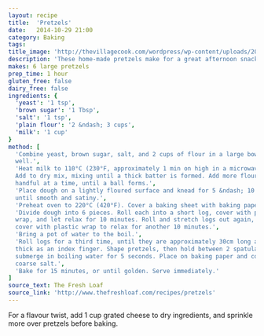 ```yaml
---
layout: recipe
title:  'Pretzels'
date:   2014-10-29 21:00
category: Baking
tags:
title_image: 'http://thevillagecook.com/wordpress/wp-content/uploads/2010/05/DSC_0031.jpg'
description: 'These home-made pretzels make for a great afternoon snack'
makes: 6 large pretzels
prep_time: 1 hour
gluten_free: false
dairy_free: false
ingredients: {
  'yeast': '1 tsp',
  'brown sugar': '1 Tbsp',
  'salt': '1 tsp',
  'plain flour': '2 &ndash; 3 cups',
  'milk': '1 cup'
}
method: [
  'Combine yeast, brown sugar, salt, and 2 cups of flour in a large bowl. Mix
  well.',
  'Heat milk to 110°C (230°F, approximately 1 min on high in a microwave).
  Add to dry mix, mixing until a thick batter is formed. Add more flour,
  handful at a time, until a ball forms.',
  'Place dough on a lightly floured surface and knead for 5 &ndash; 10 minutes,
  until smooth and satiny.',
  'Preheat oven to 220°C (420°F). Cover a baking sheet with baking paper.',
  'Divide dough into 6 pieces. Roll each into a short log, cover with plastic
  wrap, and let relax for 10 minutes. Roll and stretch logs out again, then
  cover with plastic wrap to relax for another 10 minutes.',
  'Bring a pot of water to the boil.',
  'Roll logs for a third time, until they are approximately 30cm long and as
  thick as an index finger. Shape pretzels, then hold between 2 spatulas and
  submerge in boiling water for 5 seconds. Place on baking paper and cover with
  coarse salt.',
  'Bake for 15 minutes, or until golden. Serve immediately.'
]
source_text: The Fresh Loaf
source_link: 'http://www.thefreshloaf.com/recipes/pretzels'
---
```

For a flavour twist, add 1 cup grated cheese to dry ingredients, and
sprinkle more over pretzels before baking.
